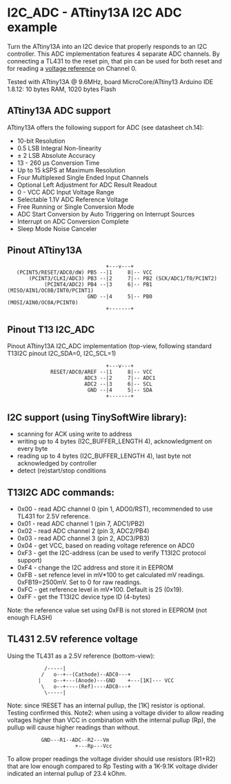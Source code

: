 # I2C_ADC - ATtiny13A I2C ADC example

Turn the ATtiny13A into an I2C device that properly responds to an I2C controller. This ADC implementation features 4 separate ADC channels. By connecting a TL431 to the reset pin, that pin can be used for both reset and for reading a [voltage reference](#tl431-25v-reference-voltage) on Channel 0.

Tested with ATtiny13A @ 9.6MHz, board MicroCore/ATtiny13 Arduino IDE 1.8.12: 10 bytes RAM, 1020 bytes Flash

## ATtiny13A ADC support
ATtiny13A offers the following support for ADC (see datasheet ch.14):
 - 10-bit Resolution
 - 0.5 LSB Integral Non-linearity
 - ± 2 LSB Absolute Accuracy
 - 13 - 260 μs Conversion Time
 - Up to 15 kSPS at Maximum Resolution
 - Four Multiplexed Single Ended Input Channels
 - Optional Left Adjustment for ADC Result Readout
 - 0 - VCC ADC Input Voltage Range
 - Selectable 1.1V ADC Reference Voltage
 - Free Running or Single Conversion Mode
 - ADC Start Conversion by Auto Triggering on Interrupt Sources
 - Interrupt on ADC Conversion Complete
 - Sleep Mode Noise Canceler      

## Pinout ATtiny13A
```
                                +---v---+
   (PCINT5/RESET/ADC0/dW) PB5 --|1     8|-- VCC
       (PCINT3/CLKI/ADC3) PB3 --|2     7|-- PB2 (SCK/ADC1/T0/PCINT2)
            (PCINT4/ADC2) PB4 --|3     6|-- PB1 (MISO/AIN1/OC0B/INT0/PCINT1)
                          GND --|4     5|-- PB0 (MOSI/AIN0/OC0A/PCINT0)
                                +-------+
```

## Pinout T13 I2C_ADC
Pinout ATtiny13A I2C_ADC implementation (top-view, following standard T13I2C pinout I2C_SDA=0, I2C_SCL=1)
```
                                +---v---+
              RESET/ADC0/AREF --|1     8|-- VCC
                         ADC3 --|2     7|-- ADC1
                         ADC2 --|3     6|-- SCL
                          GND --|4     5|-- SDA
                                +-------+
```

## I2C support (using TinySoftWire library):
 - scanning for ACK using write to address
 - writing up to 4 bytes (I2C_BUFFER_LENGTH 4), acknowledgment on every byte
 - reading up to 4 bytes (I2C_BUFFER_LENGTH 4), last byte not acknowledged by controller
 - detect (re)start/stop conditions
      
## T13I2C ADC commands:
 - 0x00 - read ADC channel 0 (pin 1, ADO0/RST), recommended to use TL431 for 2.5V reference.
 - 0x01 - read ADC channel 1 (pin 7, ADC1/PB2)
 - 0x02 - read ADC channel 2 (pin 3, ADC2/PB4)
 - 0x03 - read ADC channel 3 (pin 2, ADC3/PB3)
 - 0x04 - get VCC, based on reading voltage reference on ADC0
 - 0xF3 - get the I2C-address (can be used to verify T13I2C protocol support)
 - 0xF4 - change the I2C address and store it in EEPROM
 - 0xFB - set refence level in mV*100 to get calculated mV readings. 0xFB19=2500mV. Set to 0 for raw readings.
 - 0xFC - get reference level in mV*100. Default is 25 (0x19).
 - 0xFF - get the T13I2C device type ID (4-bytes)

Note: the reference value set using 0xFB is not stored in EEPROM (not enough FLASH)

## TL431 2.5V reference voltage
Using the TL431 as a 2.5V reference (bottom-view):
```
            /-----|
           /   o--+--(Cathode)--ADC0---+
          |    o--+---(Anode)---GND    +---[1K]--- VCC
           \   o--+----(Ref)----ADC0---+
            \-----|
```

Note: since !RESET has an internal pullup, the [1K] resistor is optional. Testing confirmed this.
Note2: when using a voltage divider to allow reading voltages higher than VCC in combination with the internal pullup (Rp), the pullup will cause higher readings than without.
```
           GND---R1--ADC--R2---Vm
                      +---Rp---Vcc
```

To allow proper readings the voltage divider should use resistors (R1+R2) that are low enough compared to Rp
Testing with a 1K-9.1K voltage divider indicated an internal pullup of 23.4 kOhm.
